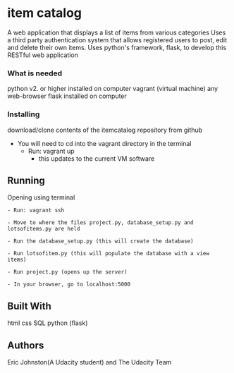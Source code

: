 # item catalog
  A web application that displays a list of items from various categories
  Uses a third party authentication system that allows registered users to post, edit and delete their own items.
  Uses python's framework, flask, to develop this RESTful web application
  
### What is needed

  python v2. or higher installed on computer
  vagrant (virtual machine)
  any web-browser
  flask installed on computer

### Installing

download/clone contents of the itemcatalog repository from github

- You will need to cd into the vagrant directory in the terminal
  - Run: vagrant up
      - this updates to the current VM software

## Running

  Opening using terminal

    - Run: vagrant ssh

    - Move to where the files project.py, database_setup.py and lotsofitems.py are held

    - Run the database_setup.py (this will create the database)

    - Run lotsofitem.py (this will populate the database with a view items)

    - Run project.py (opens up the server)

    - In your browser, go to localhost:5000

## Built With

  html
  css
  SQL
  python (flask)

## Authors

  Eric Johnston(A Udacity student) and The Udacity Team
